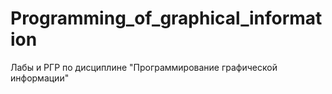 # Programming_of_graphical_information
Лабы и РГР по дисциплине "Программирование графической информации"